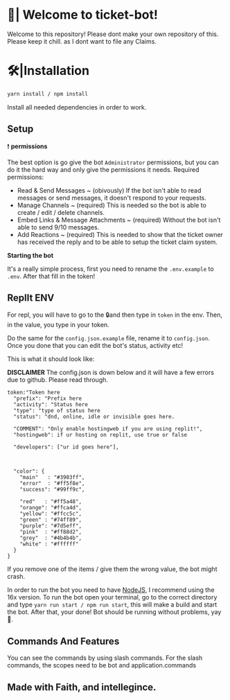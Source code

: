 # 👋| Welcome to ticket-bot!
Welcome to this repository! Please dont make your own repository of this. Please keep it chill. as I dont want to file any Claims.
# 🛠|Installation
```sh
yarn install / npm install
```
Install all needed dependencies in order to work.

## Setup


❗ **permissions**

The best option is go give the bot `Administrator` permissions, but you can do it the hard way and only give the permissions it needs. Required permissions:

- Read & Send Messages ~ (obivously) If the bot isn't able to read messages or send messages, it doesn't respond to your requests.
- Manage Channels ~ (required) This is needed so the bot is able to create / edit / delete channels.
- Embed Links & Message Attachments ~ (required) Without the bot isn't able to send 9/10 messages.
- Add Reactions ~ (required) This is needed to show that the ticket owner has received the reply and to be able to setup the ticket claim system.

**Starting the bot**

It's a really simple process, first you need to rename the `.env.example` to `.env`. After that fill in the token!

## ReplIt ENV

For repl, you will have to go to the 🔒and then type in `token` in the env. Then, in the value, you type in your token. 

Do the same for the `config.json.example` file, rename it to `config.json`. Once you done that you can edit the bot's status, activity etc!

This is what it should look like:

**DISCLAIMER** The config.json is down below and it will have a few errors due to github. Please read through.

```
token:"Token here
  "prefix": "Prefix here
  "activity": "Status here
  "type": "type of status here
  "status": "dnd, online, idle or invisible goes here.
  
  "COMMENT": "Only enable hostingweb if you are using replit!",
  "hostingweb": if ur hosting on replit, use true or false
  
  "developers": ["ur id goes here"],



  "color": {
    "main"   : "#3903ff",
    "error"  : "#ff5f8e",
    "success": "#99ff9c",

    "red"   : "#ff5a48",
    "orange": "#ffca4d",
    "yellow": "#ffcc5c",
    "green" : "#74ff89",
    "purple": "#7d5eff",
    "pink"  : "#ff88d2",
    "grey"  : "#4b4b4b",
    "white" : "#ffffff"
  }
} 
```

If you remove one of the items / give them the wrong value, the bot might crash.

In order to run the bot you need to have [NodeJS](https://nodejs.org/en/), I recommend using the 16x version. To run the bot open your terminal, go to the correct directory and type `yarn run start / npm run start`, this will make a build and start the bot. After that, your done! Bot should be running without problems, yay 🎉.


## Commands And Features
You can see the commands by using slash commands. For the slash commands, the scopes need to be bot and application.commands
 
 
 ## Made with Faith, and intellegince.
